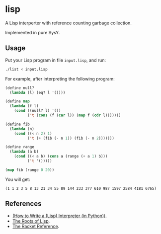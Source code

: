 # lisp

A Lisp interperter with reference counting garbage collection.

Implemented in pure SysY.

## Usage

Put your Lisp program in file `input.lisp`, and run:

```sh
./list < input.lisp
```

For example, after interpreting the following program:

```lisp
(define null?
  (lambda (l) (eq? l '())))

(define map
  (lambda (f l)
    (cond ((null? l) '())
          ('t (cons (f (car l)) (map f (cdr l)))))))

(define fib
  (lambda (n)
    (cond ((< n 2) 1)
          ('t (+ (fib (- n 1)) (fib (- n 2)))))))

(define range
  (lambda (a b)
    (cond ((< a b) (cons a (range (+ a 1) b)))
          ('t '()))))

(map fib (range 0 20))
```

You will get:

```
(1 1 2 3 5 8 13 21 34 55 89 144 233 377 610 987 1597 2584 4181 6765)
```

## References

* [(How to Write a (Lisp) Interpreter (in Python))](http://norvig.com/lispy.html).
* [The Roots of Lisp](http://languagelog.ldc.upenn.edu/myl/llog/jmc.pdf).
* [The Racket Reference](https://docs.racket-lang.org/reference/index.html).
